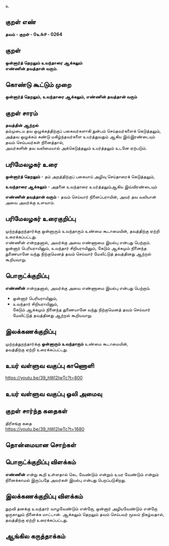 உ

## குறள் எண் 

**தவம் - குறள் - 0உ௬௪ - 0264**  

## குறள் 

**ஒன்னார்த் தெறலும் உவந்தாரை ஆக்கலும்  
எண்ணின் தவத்தான் வரும்.**

## கொண்டு கூட்டும் முறை

**ஒன்னார்த் தெறலும், உவந்தாரை ஆக்கலும், எண்ணின் தவத்தான் வரும்**

## குறள் சாரம் 

**தவத்தின் ஆற்றல்**  
தம்முடைய தவ ஒழுக்கத்திற்குப் பகைவர்களாகி துன்பம் செய்தவர்களைக் கெடுத்தலும், அத்தவ ஒழுக்கம் கண்டு மகிழ்ந்தவர்களை உயர்த்துவதும் ஆகிய இவ்இரண்டையும் தவம் செய்பவர்கள் நினைத்தால்,  
அவர்களின் தவ வலிமையால் அக்கெடுத்தலும் உயர்த்தலும் உடனே ஏற்படும்.  

## பரிமேலழகர் உரை

**ஒன்னார்த் தெறலும்** - தம் அறத்திற்குப் பகையாய் அழிவு செய்தாரைக் கெடுத்தலும்,   

**உவந்தாரை ஆக்கலும்** - அதனை உவந்தாரை உயர்த்தலும்ஆகிய இவ்விரண்டையும்   

**எண்ணின் தவத்தான் வரும்** -  தவம் செய்வார் நினைப்பராயின், அவர் தவ வலியான் அவை அவர்க்கு உளவாம். 

## பரிமேலழகர் உரைகுறிப்பு   

முற்றத்துறந்தார்க்கு ஒன்னாரும் உவந்தாரும் உண்மை கூடாமையின், தவத்திற்கு ஏற்றி உரைக்கப்பட்டது.   
எண்ணின் என்றதனால், அவர்க்கு அவை எண்ணாமை இயல்பு என்பது பெற்றாம்.   
ஒன்னார் பெரியராயினும், உவந்தார் சிறியராயினும், கேடும் ஆக்கமும் நினைந்த துணையானே வந்து நிற்குமெனத் தவம் செய்வார் மேலிட்டுத் தவத்தினது ஆற்றல் கூறியவாறு.     

## பொருட்க்குறிப்பு 
 
**எண்ணின்** என்றதனால், அவர்க்கு அவை எண்ணாமை இயல்பு என்பது பெற்றாம்.    

* ஒன்னார் பெரியராயினும்,   
* உவந்தார் சிறியராயினும்,   
கேடும் ஆக்கமும் நினைந்த துணையானே வந்து நிற்குமெனத் தவம் செய்வார் மேலிட்டுத் தவத்தினது ஆற்றல் கூறியவாறு.   
## இலக்கணக்குறிப்பு  

முற்றத்துறந்தார்க்கு **ஒன்னாரும் உவந்தாரும்** உண்மை கூடாமையின்,  
தவத்திற்கு ஏற்றி உரைக்கப்பட்டது.    

## உயர் வள்ளுவ வகுப்பு காணொளி

https://youtu.be/39_hWl2IwTc?t=800

## உயர் வள்ளுவ வகுப்பு ஒலி அமைவு 

 
## குறள் சார்ந்த கதைகள் 

திரிசங்கு கதை  
https://youtu.be/39_hWl2IwTc?t=1680

## தொன்மையான சொற்கள்


## பொருட்க்குறிப்பு விளக்கம்

**எண்ணின்** என்று கூறி உள்ளதால் கெட வேண்டும் என்றும் உயர வேண்டும் என்றும் நினைக்காமல் இருப்பதே அவர்கள் இயல்பு என்பது பெறப்படுகிறது.  

## இலக்கணக்குறிப்பு விளக்கம்

துறவி தனக்கு உவந்தார் வாழவேண்டும் என்றோ, ஒன்னார் அழியவேண்டும் என்றோ ஒருகாலும் நினைக்க மாட்டான்.  ஆக்கலும் தெறலும் தவம் செய்பவர் மூலம் நிகழ்வதால், தவத்திற்கு ஏற்றி உரைக்கப்பட்டது. 

## ஆங்கில கருத்தாக்கம் 


